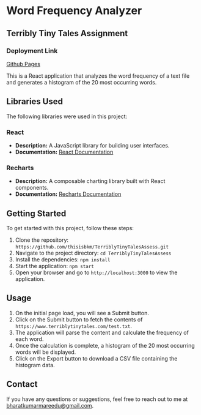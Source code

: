 # Word Frequency Analyzer
## Terribly Tiny Tales Assignment
 
### Deployment Link
[Github Pages](https://thisisbkm.github.io/TerriblyTinyTalesAssess/)

This is a React application that analyzes the word frequency of a text file and generates a histogram of the 20 most occurring words.

## Libraries Used

The following libraries were used in this project:

### React

- **Description:** A JavaScript library for building user interfaces.
- **Documentation:** [React Documentation](https://reactjs.org/docs)

### Recharts

- **Description:** A composable charting library built with React components.
- **Documentation:** [Recharts Documentation](https://recharts.org/en-US/)

## Getting Started

To get started with this project, follow these steps:

1. Clone the repository: `https://github.com/thisisbkm/TerriblyTinyTalesAssess.git`
2. Navigate to the project directory: `cd TerriblyTinyTalesAssess`
3. Install the dependencies: `npm install`
4. Start the application: `npm start`
5. Open your browser and go to `http://localhost:3000` to view the application.

## Usage

1. On the initial page load, you will see a Submit button.
2. Click on the Submit button to fetch the contents of `https://www.terriblytinytales.com/test.txt`.
3. The application will parse the content and calculate the frequency of each word.
4. Once the calculation is complete, a histogram of the 20 most occurring words will be displayed.
5. Click on the Export button to download a CSV file containing the histogram data.

## Contact

If you have any questions or suggestions, feel free to reach out to me at [bharatkumarmareedu@gmail.com](mailto:bharatkumarmareedu@gmail.com).

